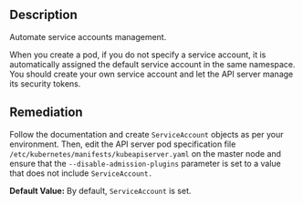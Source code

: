 ## Description

Automate service accounts management.

When you create a pod, if you do not specify a service account, it is automatically assigned the default service account in the same namespace. You should create your own service account and let the API server manage its security tokens.

## Remediation

Follow the documentation and create `ServiceAccount` objects as per your environment. Then, edit the API server pod specification file `/etc/kubernetes/manifests/kubeapiserver.yaml` on the master node and ensure that the `--disable-admission-plugins` parameter is set to a value that does not include `ServiceAccount.`

**Default Value:** By default, `ServiceAccount` is set.